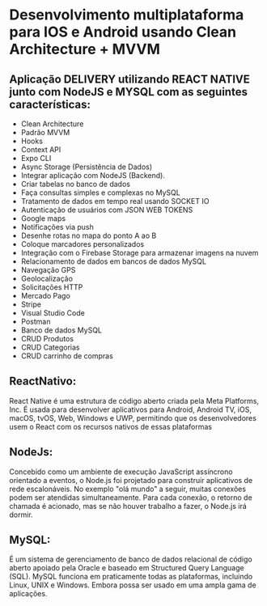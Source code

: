 # Desenvolvimento multiplataforma para IOS e Android usando Clean Architecture + MVVM

## Aplicação DELIVERY utilizando REACT NATIVE junto com NodeJS e MYSQL com as seguintes características:

- Clean Architecture
- Padrão MVVM
- Hooks
- Context API
- Expo CLI
- Async Storage (Persistência de Dados)
- Integrar aplicação com NodeJS (Backend).
- Criar tabelas no banco de dados
- Faça consultas simples e complexas no MySQL
- Tratamento de dados em tempo real usando SOCKET IO
- Autenticação de usuários com JSON WEB TOKENS
- Google maps
- Notificações via push
- Desenhe rotas no mapa do ponto A ao B
- Coloque marcadores personalizados
- Integração com o Firebase Storage para armazenar imagens na nuvem
- Relacionamento de dados em bancos de dados MySQL
- Navegação GPS
- Geolocalização
- Solicitações HTTP
- Mercado Pago
- Stripe
- Visual Studio Code
- Postman
- Banco de dados MySQL
- CRUD Produtos
- CRUD Categorias
- CRUD carrinho de compras


## ReactNativo:

React Native é uma estrutura de código aberto criada pela Meta Platforms, Inc. É usada para desenvolver aplicativos para Android, Android TV, iOS, macOS, tvOS, Web, Windows e UWP, permitindo que os desenvolvedores usem o React com os recursos nativos de essas plataformas

## NodeJs:

Concebido como um ambiente de execução JavaScript assíncrono orientado a eventos, o Node.js foi projetado para construir aplicativos de rede escalonáveis. No exemplo "olá mundo" a seguir, muitas conexões podem ser atendidas simultaneamente. Para cada conexão, o retorno de chamada é acionado, mas se não houver trabalho a fazer, o Node.js irá dormir.

## MySQL:

É um sistema de gerenciamento de banco de dados relacional de código aberto apoiado pela Oracle e baseado em Structured Query Language (SQL). MySQL funciona em praticamente todas as plataformas, incluindo Linux, UNIX e Windows. Embora possa ser usado em uma ampla gama de aplicações.
